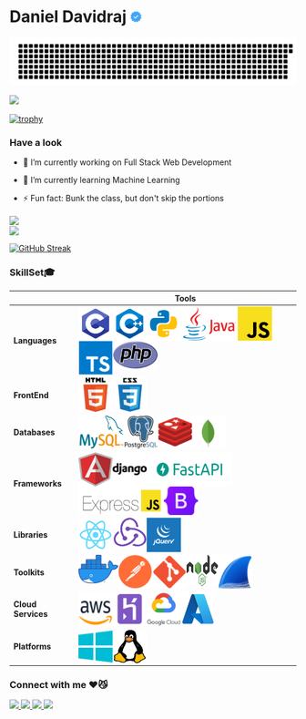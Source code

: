 # Daniel Davidraj <img align="" src="images/verified.png" height="20px" width="20px">

![gitartwork](gitartwork.svg)

![](https://komarev.com/ghpvc/?username=danieldavidraj&color=orange&style=flat-square)

[![trophy](https://github-profile-trophy.vercel.app/?username=danieldavidraj&margin-w=5&row=1&theme=buefy)](https://github.com/ryo-ma/github-profile-trophy)

### Have a look
- 🔭 I’m currently working on Full Stack Web Development

- 🌱 I’m currently learning Machine Learning

- ⚡ Fun fact: Bunk the class, but don't skip the portions 

<a href="https://github.com/danieldavidraj/danieldavidraj/">
  <img align="center" src="https://github-readme-stats.vercel.app/api?username=danieldavidraj&show_icons=true&theme=buefy&include_all_commits=true&line_height=24&custom_title=My Github" />
</a><br>
<a href="https://github.com/danieldavidraj/danieldavidraj/">
  <img align="center" src="https://github-readme-stats.vercel.app/api/top-langs/?username=danieldavidraj&langs_count=10&layout=compact&theme=buefy&card_width=445&custom_title=Languages you can see here" />
</a>

[![GitHub Streak](https://github-readme-streak-stats.herokuapp.com?user=danieldavidraj&theme=buefy&date_format=M%20j%5B%2C%20Y%5D)](https://git.io/streak-stats)

### SkillSet🎓
                                    
| | **Tools** |
| --- | --- |
| **Languages** | <a href="https://en.wikipedia.org/wiki/C_(programming_language)"><img align="left" src="images/c.svg" height="60px" width="60px" /></a><a href="https://en.wikipedia.org/wiki/C%2B%2B"><img align="left" src="images/c++.svg" height="60px" width="60px" /></a><a href="https://www.python.org/"><img align="left" src="images/python.svg" height="60px" width="60px" /></a><a href="https://www.java.com/en/"><img align="left" src="images/java.png" height="60px" width="100px" /></a><a href="https://www.javascript.com/"><img align="left" src="images/js.png" height="60px" width="60px" /></a><a href="https://www.typescriptlang.org/"><img align="left" src="images/ts.png" height="60px" width="60px" /></a><a href="https://www.php.net/"><img align="left" src="images/php.png" height="50px" width="80px" /></a> |
| **FrontEnd** | <a href="https://en.wikipedia.org/wiki/HTML"><img align="left" src="images/html.png" height="60px" width="60px" /></a><a href="https://en.wikipedia.org/wiki/CSS"><img align="left" src="images/css.png" height="60px" width="60px" /></a> |
| **Databases** | <a href="https://www.mysql.com/"><img align="left" src="images/mysql.png" height="60px" width="80px" /></a><a href="https://www.postgresql.org/"><img align="left" src="images/postgresql.png" height="60px" width="60px" /></a><a href="https://redis.io/"><img align="left" src="images/redis.png" height="60px" width="60px" /></a><a href="https://www.mongodb.com/"><img align="left" src="images/mongo.svg" height="60px" width="60px" /></a> |
**Frameworks** | <a href="https://angular.io/"><img align="left" src="images/angular.svg" height="60px" width="60px" /></a><a href="https://www.djangoproject.com/"><img align="left" src="images/django.png" height="60px" width="60px" /></a><a href="https://fastapi.tiangolo.com/"><img align="left" src="images/fastapi.png" height="60px" width="150px" /></a><a href="https://expressjs.com/"><img align="left" src="images/express.png" height="50px" width="150px" /></a><a href="https://getbootstrap.com/"><img align="left" src="images/bootstrap.png" height="50px" width="60px" /></a> |
**Libraries** | <a href="https://reactjs.org/"><img align="left" src="images/react.png" height="60px" width="60px" /></a><a href="https://redux.js.org/"><img align="left" src="images/redux.png" height="50px" width="60px" /></a><a href="https://jquery.com/"><img align="left" src="images/jquery.png" height="60px" width="60px" /></a> |
**Toolkits** | <a href="https://www.docker.com/"><img align="left" src="images/docker.png" height="50px" width="70px" /></a><a href="https://www.postman.com/"><img align="left" src="images/postman.png" height="60px" width="60px" /></a><a href="https://git-scm.com/"><img align="left" src="images/git.png" height="60px" width="60px" /></a><a href="https://nodejs.org/en/"><img align="left" src="images/node.svg" height="55px" width="55px" /></a><a href="https://www.wireshark.org/"><img align="left" src="images/wire.png" height="60px" width="60px" /></a> |
**Cloud Services** | <a href="https://aws.amazon.com/"><img align="left" src="images/aws.png" height="60px" width="60px" /></a><a href="https://www.heroku.com"><img align="left" src="images/heroku.png" height="60px" width="60px" /></a><a href="https://cloud.google.com/"><img align="left" src="images/gcloud.png" height="60px" width="60px" /></a><a href="https://azure.microsoft.com/en-in/"><img align="left" src="images/azure.jpg" height="60px" width="60px" /></a> |
**Platforms** | <a href="https://www.microsoft.com/en-in/windows"><img align="left" src="images/windows.png" height="60px" width="60px" /></a><a href="https://www.linux.org/"><img align="left" src="images/linux.jpg" height="60px" width="60px" /></a> |

### Connect with me ♥️😼
<a href="https://www.instagram.com/daniel_davidraj_/" target="_blank">
  <img src="https://img.shields.io/static/v1?style=for-the-badge&label=follow+me+on&logo=Instagram&message=Instagram&color=E4405F">
</a>

<a href="https://www.facebook.com/daniel.davidraj.9" target="_blank">
  <img src="https://img.shields.io/static/v1?style=for-the-badge&label=follow+me+on&logo=Facebook&message=Facebook&color=1877F2">
</a>

<a href="https://twitter.com/DanielDavidraj2" target="_blank">
  <img src="https://img.shields.io/static/v1?style=for-the-badge&label=follow+me+on&logo=Twitter&message=Twitter&color=1DA1F2">
</a>

<a href="https://www.linkedin.com/in/daniel-davidraj-41058a18a/" target="_blank">
  <img src="https://img.shields.io/static/v1?style=for-the-badge&label=follow+me+on&logo=LinkedIn&message=LinkedIn&color=0A66C2&logoColor=0A66C2">
</a>
